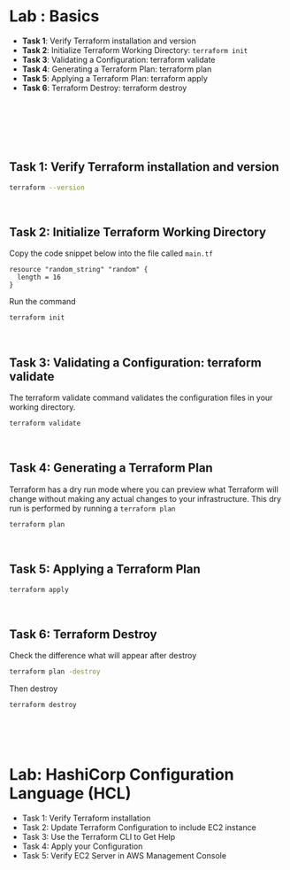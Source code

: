 # Lab : Basics

- **Task 1**: Verify Terraform installation and version
- **Task 2**: Initialize Terraform Working Directory: `terraform init`
- **Task 3**: Validating a Configuration: terraform validate
- **Task 4**: Generating a Terraform Plan: terraform plan
- **Task 5**: Applying a Terraform Plan: terraform apply
- **Task 6**: Terraform Destroy: terraform destroy

&nbsp;

&nbsp;

&nbsp;

## Task 1: Verify Terraform installation and version

```bash
terraform --version
```

&nbsp;

## Task 2: Initialize Terraform Working Directory

Copy the code snippet below into the file called `main.tf`

```hcl
resource "random_string" "random" {
  length = 16
}
```

Run the command

```bash
terraform init
```

&nbsp;

## Task 3: Validating a Configuration: terraform validate

The terraform validate command validates the configuration files in your working directory.

```bash
terraform validate
```

&nbsp;

## Task 4: Generating a Terraform Plan

Terraform has a dry run mode where you can preview what Terraform will change without making any actual changes to your infrastructure. This dry run is performed by running a `terraform plan`

```bash
terraform plan
```

&nbsp;

## Task 5: Applying a Terraform Plan

```bash
terraform apply
```

&nbsp;

## Task 6: Terraform Destroy

Check the difference what will appear after destroy

```bash
terraform plan -destroy
```

Then destroy

```bash
terraform destroy
```

&nbsp;

&nbsp;

# Lab: HashiCorp Configuration Language (HCL)

- Task 1: Verify Terraform installation
- Task 2: Update Terraform Configuration to include EC2 instance
- Task 3: Use the Terraform CLI to Get Help
- Task 4: Apply your Configuration
- Task 5: Verify EC2 Server in AWS Management Console

&nbsp;

&nbsp;

&nbsp;

&nbsp;
